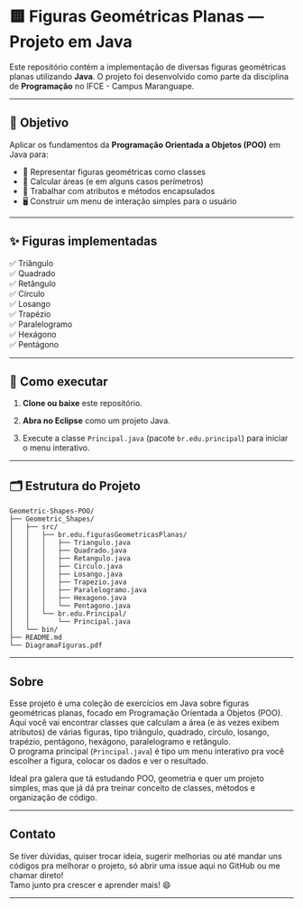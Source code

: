 # 🟨 Figuras Geométricas Planas — Projeto em Java

Este repositório contém a implementação de diversas figuras geométricas planas utilizando **Java**. O projeto foi desenvolvido como parte da disciplina de **Programação** no IFCE - Campus Maranguape.

---

## 📌 Objetivo

Aplicar os fundamentos da **Programação Orientada a Objetos (POO)** em Java para:

- 📐 Representar figuras geométricas como classes
- 📏 Calcular áreas (e em alguns casos perímetros)
- 🧮 Trabalhar com atributos e métodos encapsulados
- 🖥️ Construir um menu de interação simples para o usuário

---

## ✨ Figuras implementadas

✅ Triângulo  
✅ Quadrado  
✅ Retângulo  
✅ Círculo  
✅ Losango  
✅ Trapézio  
✅ Paralelogramo  
✅ Hexágono  
✅ Pentágono  

---

## 🚀 Como executar

1. **Clone ou baixe** este repositório.

2. **Abra no Eclipse** como um projeto Java.

3. Execute a classe `Principal.java` (pacote `br.edu.principal`) para iniciar o menu interativo.

---

## 🗂️ Estrutura do Projeto

```plaintext
Geometric-Shapes-POO/
├── Geometric_Shapes/
│   ├── src/
│   │   ├── br.edu.figurasGeometricasPlanas/
│   │   │   ├── Triangulo.java
│   │   │   ├── Quadrado.java
│   │   │   ├── Retangulo.java
│   │   │   ├── Circulo.java
│   │   │   ├── Losango.java
│   │   │   ├── Trapezio.java
│   │   │   ├── Paralelogramo.java
│   │   │   ├── Hexagono.java
│   │   │   └── Pentagono.java
│   │   └── br.edu.Principal/
│   │       └── Principal.java
│   └── bin/
├── README.md
└── DiagramaFiguras.pdf
```

---

## Sobre

Esse projeto é uma coleção de exercícios em Java sobre figuras geométricas planas, focado em Programação Orientada a Objetos (POO).  
Aqui você vai encontrar classes que calculam a área (e às vezes exibem atributos) de várias figuras, tipo triângulo, quadrado, círculo, losango, trapézio, pentágono, hexágono, paralelogramo e retângulo.  
O programa principal (`Principal.java`) é tipo um menu interativo pra você escolher a figura, colocar os dados e ver o resultado.

Ideal pra galera que tá estudando POO, geometria e quer um projeto simples, mas que já dá pra treinar conceito de classes, métodos e organização de código.

---

## Contato

Se tiver dúvidas, quiser trocar ideia, sugerir melhorias ou até mandar uns códigos pra melhorar o projeto, só abrir uma issue aqui no GitHub ou me chamar direto!  
Tamo junto pra crescer e aprender mais! 😄

---
